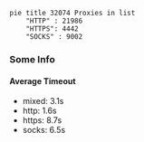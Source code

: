 
```mermaid
pie title 32074 Proxies in list
    "HTTP" : 21986
    "HTTPS": 4442
    "SOCKS" : 9002
```

### Some Info
#### Average Timeout

- mixed: 3.1s
- http: 1.6s
- https: 8.7s
- socks: 6.5s